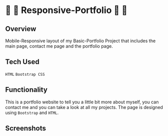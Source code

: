 # :dancers: :woman: Responsive-Portfolio :dancers: :woman:

## Overview
Mobile-Responsive layout of my Basic-Portfolio Project that includes the main page, contact me page and the portfolio page. 

## Tech Used
`HTML` 
`Bootstrap CSS`

## Functionality
This is a portfolio website to tell you a little bit more about myself, you can contact me and you can take a look at all my projects. 
The page is designed using `Bootstrap` and `HTML`.

## Screenshots
